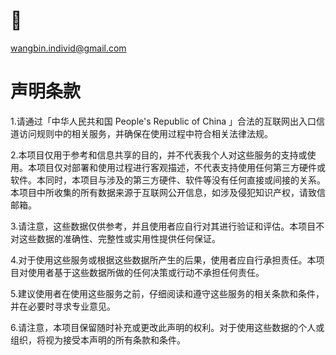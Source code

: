 # 📧
wangbin.individ@gmail.com
# 声明条款
1.请通过「中华人民共和国 People's Republic of China 」合法的互联网出入口信道访问规则中的相关服务，并确保在使用过程中符合相关法律法规。

2.本项目仅用于参考和信息共享的目的，并不代表我个人对这些服务的支持或使用。本项目仅对部署和使用过程进行客观描述，不代表支持使用任何第三方硬件或软件。本同时，本项目与涉及的第三方硬件、软件等没有任何直接或间接的关系。本项目中所收集的所有数据来源于互联网公开信息，如涉及侵犯知识产权，请致信邮箱。

3.请注意，这些数据仅供参考，并且使用者应自行对其进行验证和评估。本项目不对这些数据的准确性、完整性或实用性提供任何保证。

4.对于使用这些服务或根据这些数据所产生的后果，使用者应自行承担责任。本项目对使用者基于这些数据所做的任何决策或行动不承担任何责任。

5.建议使用者在使用这些服务之前，仔细阅读和遵守这些服务的相关条款和条件，并在必要时寻求专业意见。

6.请注意，本项目保留随时补充或更改此声明的权利。对于使用这些数据的个人或组织，将视为接受本声明的所有条款和条件。
